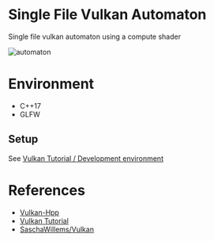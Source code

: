 # Single File Vulkan Automaton

Single file vulkan automaton using a compute shader

![automaton](https://user-images.githubusercontent.com/30839669/117557228-c1aa6d00-b0ab-11eb-8157-13387cc87a8c.png)

# Environment

-   C++17
-   GLFW

## Setup

See [Vulkan Tutorial / Development environment](https://vulkan-tutorial.com/Development_environment)

# References

-   [Vulkan-Hpp](https://github.com/KhronosGroup/Vulkan-Hpp)
-   [Vulkan Tutorial](https://vulkan-tutorial.com/)
-   [SaschaWillems/Vulkan](https://github.com/SaschaWillems/Vulkan)
